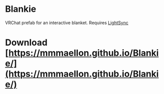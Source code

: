 # Blankie

VRChat prefab for an interactive blanket.
Requires [LightSync](https://github.com/MMMaellon/LightSync)

# Download [https://mmmaellon.github.io/Blankie/](https://mmmaellon.github.io/Blankie/)
